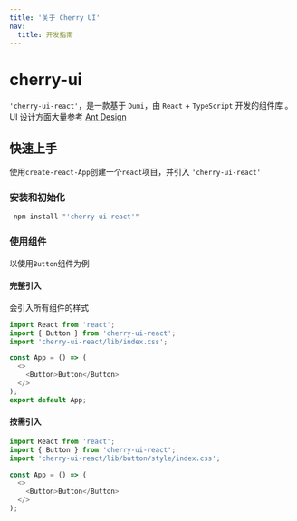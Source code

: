 ```yaml
---
title: '关于 Cherry UI'
nav:
  title: 开发指南
---
```


# cherry-ui

`'cherry-ui-react'`，是一款基于 `Dumi`，由 `React` + `TypeScript` 开发的组件库 。UI 设计方面大量参考 [Ant Design](https://ant.design/index-cn)

## 快速上手

使用`create-react-App`创建一个`react`项目，并引入 `'cherry-ui-react'`

### 安装和初始化

```powershell
 npm install "'cherry-ui-react'"
```

### 使用组件

以使用`Button`组件为例

#### 完整引入

会引入所有组件的样式

```javascript
import React from 'react';
import { Button } from 'cherry-ui-react';
import 'cherry-ui-react/lib/index.css';

const App = () => (
  <>
    <Button>Button</Button>
  </>
);
export default App;
```

#### 按需引入

```javascript
import React from 'react';
import { Button } from 'cherry-ui-react';
import 'cherry-ui-react/lib/button/style/index.css';

const App = () => (
  <>
    <Button>Button</Button>
  </>
);
```
